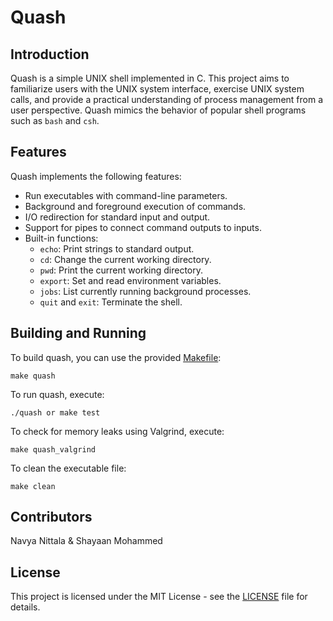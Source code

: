 # Quash

## Introduction

Quash is a simple UNIX shell implemented in C. This project aims to familiarize users with the UNIX system interface, exercise UNIX system calls, and provide a practical understanding of process management from a user perspective. Quash mimics the behavior of popular shell programs such as `bash` and `csh`.

## Features

Quash implements the following features:

- Run executables with command-line parameters.
- Background and foreground execution of commands.
- I/O redirection for standard input and output.
- Support for pipes to connect command outputs to inputs.
- Built-in functions:
  - `echo`: Print strings to standard output.
  - `cd`: Change the current working directory.
  - `pwd`: Print the current working directory.
  - `export`: Set and read environment variables.
  - `jobs`: List currently running background processes.
  - `quit` and `exit`: Terminate the shell.

## Building and Running

To build quash, you can use the provided [Makefile](makefile):

```
make quash
```

To run quash, execute:

```
./quash or make test
```

To check for memory leaks using Valgrind, execute:

```
make quash_valgrind
```

To clean the executable file:

```
make clean
```

## Contributors

Navya Nittala & Shayaan Mohammed

## License

This project is licensed under the MIT License - see the [LICENSE](LICENSE) file for details.
